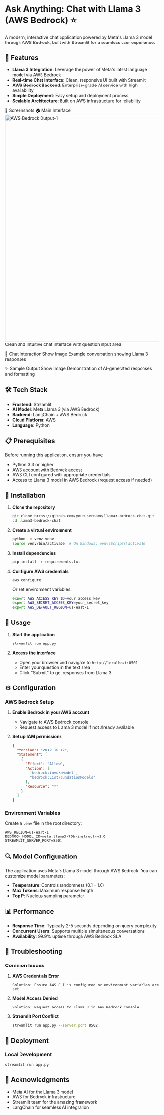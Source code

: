 # Ask Anything: Chat with Llama 3 (AWS Bedrock) ⭐

A modern, interactive chat application powered by Meta's Llama 3 model through AWS Bedrock, built with Streamlit for a seamless user experience.

## 🚀 Features

- **Llama 3 Integration**: Leverage the power of Meta's latest language model via AWS Bedrock
- **Real-time Chat Interface**: Clean, responsive UI built with Streamlit
- **AWS Bedrock Backend**: Enterprise-grade AI service with high availability
- **Simple Deployment**: Easy setup and deployment process
- **Scalable Architecture**: Built on AWS infrastructure for reliability

📸 Screenshots
🏠 Main Interface
<img width="1700" height="743" alt="AWS-Bedrock Output-1" src="https://github.com/user-attachments/assets/ee4a5257-c5da-4aa2-8e57-3c9ce887ca6e" />
Clean and intuitive chat interface with question input area

💬 Chat Interaction
Show Image
Example conversation showing Llama 3 responses

✨ Sample Output
Show Image
Demonstration of AI-generated responses and formatting




## 🛠️ Tech Stack

- **Frontend**: Streamlit
- **AI Model**: Meta Llama 3 (via AWS Bedrock)
- **Backend**: LangChain + AWS Bedrock
- **Cloud Platform**: AWS
- **Language**: Python

## 📋 Prerequisites

Before running this application, ensure you have:

- Python 3.3 or higher
- AWS account with Bedrock access
- AWS CLI configured with appropriate credentials
- Access to Llama 3 model in AWS Bedrock (request access if needed)

## 🔧 Installation

1. **Clone the repository**
   ```bash
   git clone https://github.com/yourusername/llama3-bedrock-chat.git
   cd llama3-bedrock-chat
   ```

2. **Create a virtual environment**
   ```bash
   python -m venv venv
   source venv/bin/activate  # On Windows: venv\Scripts\activate
   ```

3. **Install dependencies**
   ```bash
   pip install -r requirements.txt
   ```

4. **Configure AWS credentials**
   ```bash
   aws configure
   ```
   Or set environment variables:
   ```bash
   export AWS_ACCESS_KEY_ID=your_access_key
   export AWS_SECRET_ACCESS_KEY=your_secret_key
   export AWS_DEFAULT_REGION=us-east-1
   ```

## 🚀 Usage

1. **Start the application**
   ```bash
   streamlit run app.py
   ```

2. **Access the interface**
   - Open your browser and navigate to `http://localhost:8501`
   - Enter your question in the text area
   - Click "Submit" to get responses from Llama 3

## ⚙️ Configuration

### AWS Bedrock Setup

1. **Enable Bedrock in your AWS account**
   - Navigate to AWS Bedrock console
   - Request access to Llama 3 model if not already available

2. **Set up IAM permissions**
   ```json
   {
     "Version": "2012-10-17",
     "Statement": [
       {
         "Effect": "Allow",
         "Action": [
           "bedrock:InvokeModel",
           "bedrock:ListFoundationModels"
         ],
         "Resource": "*"
       }
     ]
   }
   ```

### Environment Variables

Create a `.env` file in the root directory:

```env
AWS_REGION=us-east-1
BEDROCK_MODEL_ID=meta.llama3-70b-instruct-v1:0
STREAMLIT_SERVER_PORT=8501
```

## 🔍 Model Configuration

The application uses Meta's Llama 3 model through AWS Bedrock. You can customize model parameters:

- **Temperature**: Controls randomness (0.1 - 1.0)
- **Max Tokens**: Maximum response length
- **Top P**: Nucleus sampling parameter

## 📊 Performance

- **Response Time**: Typically 2-5 seconds depending on query complexity
- **Concurrent Users**: Supports multiple simultaneous conversations
- **Availability**: 99.9% uptime through AWS Bedrock SLA

## 🐛 Troubleshooting

### Common Issues

1. **AWS Credentials Error**
   ```
   Solution: Ensure AWS CLI is configured or environment variables are set
   ```

2. **Model Access Denied**
   ```
   Solution: Request access to Llama 3 in AWS Bedrock console
   ```

3. **Streamlit Port Conflict**
   ```bash
   streamlit run app.py --server.port 8502
   ```

## 🚀 Deployment

### Local Development
```bash
streamlit run app.py
```


## 🙏 Acknowledgments

- Meta AI for the Llama 3 model
- AWS for Bedrock infrastructure
- Streamlit team for the amazing framework
- LangChain for seamless AI integration
